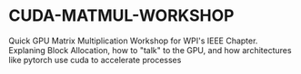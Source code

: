 # CUDA-MATMUL-WORKSHOP

Quick GPU Matrix Multiplication Workshop for WPI's IEEE Chapter. Explaning Block Allocation, how to "talk" to the GPU, and how architectures like pytorch use cuda to accelerate processes
